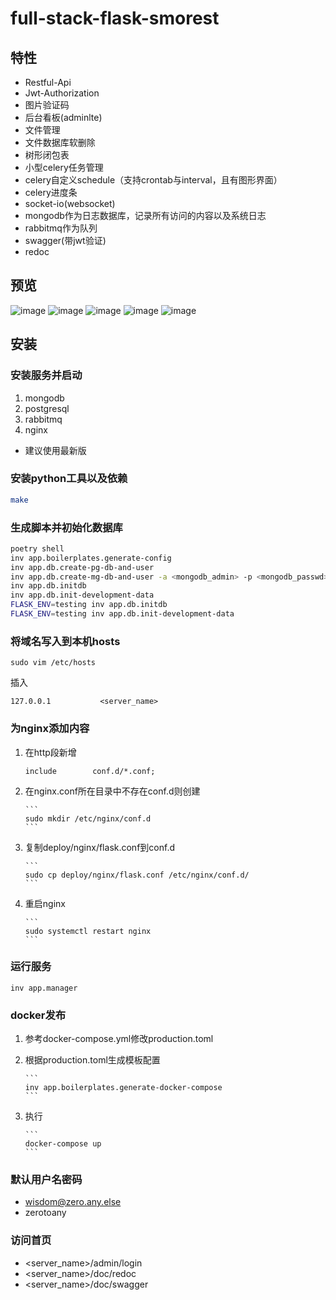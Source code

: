 # full-stack-flask-smorest

## **特性**

-   Restful-Api
-   Jwt-Authorization
-   图片验证码
-   后台看板(adminlte)
-   文件管理
-   文件数据库软删除
-   树形闭包表
-   小型celery任务管理
-   celery自定义schedule（支持crontab与interval，且有图形界面）
-   celery进度条
-   socket-io(websocket)
-   mongodb作为日志数据库，记录所有访问的内容以及系统日志
-   rabbitmq作为队列
-   swagger(带jwt验证)
-   redoc

## **预览**

![image](https://raw.githubusercontent.com/ssfdust/full-stack-flask-rest-api/master/screenshots/swagger.png)
![image](https://raw.githubusercontent.com/ssfdust/full-stack-flask-rest-api/master/screenshots/redoc.png)
![image](https://raw.githubusercontent.com/ssfdust/full-stack-flask-rest-api/master/screenshots/dashboard.png)
![image](https://raw.githubusercontent.com/ssfdust/full-stack-flask-rest-api/master/screenshots/celery.png)
![image](https://raw.githubusercontent.com/ssfdust/full-stack-flask-rest-api/master/screenshots/files.png)

## **安装**

### **安装服务并启动**

1.  mongodb
2.  postgresql
3.  rabbitmq
4.  nginx

-   建议使用最新版

### **安装python工具以及依赖**

```bash
make
```

### **生成脚本并初始化数据库**

```bash
poetry shell
inv app.boilerplates.generate-config
inv app.db.create-pg-db-and-user
inv app.db.create-mg-db-and-user -a <mongodb_admin> -p <mongodb_passwd>
inv app.db.initdb
inv app.db.init-development-data
FLASK_ENV=testing inv app.db.initdb
FLASK_ENV=testing inv app.db.init-development-data
```

### **将域名写入到本机hosts**

```
sudo vim /etc/hosts
```

插入

```
127.0.0.1           <server_name>
```

### **为nginx添加内容**

1.  在http段新增


    ```
    include        conf.d/*.conf;
    ```

2.  在nginx.conf所在目录中不存在conf.d则创建

        ```
        sudo mkdir /etc/nginx/conf.d
        ```

3.  复制deploy/nginx/flask.conf到conf.d


        ```
        sudo cp deploy/nginx/flask.conf /etc/nginx/conf.d/
        ```

4.  重启nginx


        ```
        sudo systemctl restart nginx
        ```

### **运行服务**

```
inv app.manager
```

### **docker发布**

1.  参考docker-compose.yml修改production.toml
2.  根据production.toml生成模板配置


        ```
        inv app.boilerplates.generate-docker-compose
        ```

3.  执行


        ```
        docker-compose up
        ```

### **默认用户名密码**

-   wisdom@zero.any.else
-   zerotoany

### **访问首页**

-   &lt;server_name>/admin/login
-   &lt;server_name>/doc/redoc
-   &lt;server_name>/doc/swagger

